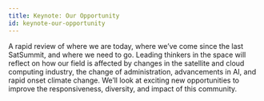 ```yaml
---
title: Keynote: Our Opportunity
id: keynote-our-opportunity
---
```

A rapid review of where we are today, where we’ve come since the last SatSummit, and where we need to go. Leading thinkers in the space will reflect on how our field is affected by changes in the satellite and cloud computing industry, the change of administration, advancements in AI, and rapid onset climate change. We’ll look at exciting new opportunities to improve the responsiveness, diversity, and impact of this community.
